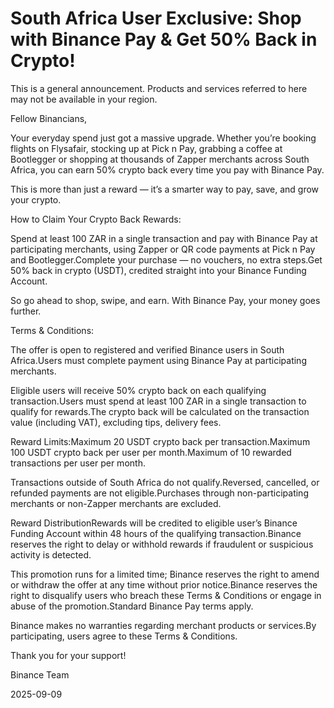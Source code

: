 # South Africa User Exclusive: Shop with Binance Pay & Get 50% Back in Crypto!

This is a general announcement. Products and services referred to here may not be available in your region.

Fellow Binancians, 

Your everyday spend just got a massive upgrade. Whether you’re booking flights on Flysafair, stocking up at Pick n Pay, grabbing a coffee at Bootlegger or shopping at thousands of Zapper merchants across South Africa, you can earn 50% crypto back every time you pay with Binance Pay.

This is more than just a reward — it’s a smarter way to pay, save, and grow your crypto.

How to Claim Your Crypto Back Rewards:

Spend at least 100 ZAR in a single transaction and pay with Binance Pay at participating merchants, using Zapper or QR code payments at Pick n Pay and Bootlegger.Complete your purchase — no vouchers, no extra steps.Get 50% back in crypto (USDT), credited straight into your Binance Funding Account.

So go ahead to shop, swipe, and earn. With Binance Pay, your money goes further.

Terms & Conditions:

The offer is open to registered and verified Binance users in South Africa.Users must complete payment using Binance Pay at participating merchants.

Eligible users will receive 50% crypto back on each qualifying transaction.Users must spend at least 100 ZAR in a single transaction to qualify for rewards.The crypto back will be calculated on the transaction value (including VAT), excluding tips, delivery fees.

Reward Limits:Maximum 20 USDT crypto back per transaction.Maximum 100 USDT crypto back per user per month.Maximum of 10 rewarded transactions per user per month.

Transactions outside of South Africa do not qualify.Reversed, cancelled, or refunded payments are not eligible.Purchases through non-participating merchants or non-Zapper merchants are excluded.

Reward DistributionRewards will be credited to eligible user’s Binance Funding Account within 48 hours of the qualifying transaction.Binance reserves the right to delay or withhold rewards if fraudulent or suspicious activity is detected.

This promotion runs for a limited time; Binance reserves the right to amend or withdraw the offer at any time without prior notice.Binance reserves the right to disqualify users who breach these Terms & Conditions or engage in abuse of the promotion.Standard Binance Pay terms apply.

Binance makes no warranties regarding merchant products or services.By participating, users agree to these Terms & Conditions.

Thank you for your support!

Binance Team

2025-09-09